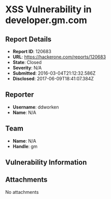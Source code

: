 # XSS Vulnerability in developer.gm.com

## Report Details
- **Report ID**: 120683
- **URL**: https://hackerone.com/reports/120683
- **State**: Closed
- **Severity**: N/A
- **Submitted**: 2016-03-04T21:12:32.586Z
- **Disclosed**: 2017-06-09T18:41:07.384Z

## Reporter
- **Username**: ddworken
- **Name**: N/A

## Team
- **Name**: N/A
- **Handle**: gm

## Vulnerability Information


## Attachments
No attachments
